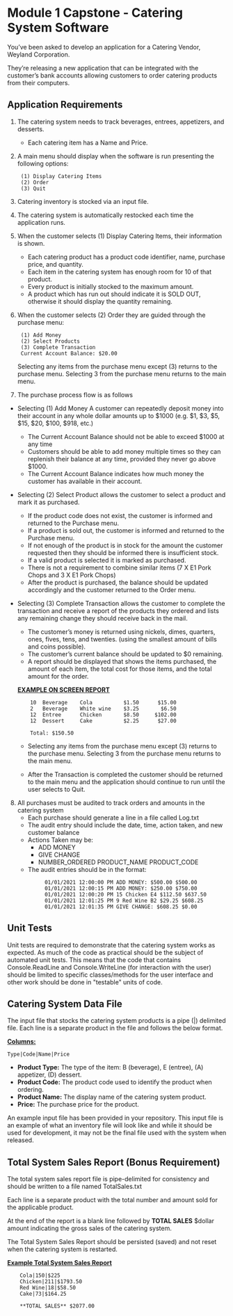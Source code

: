 # Module 1 Capstone - Catering System Software

You’ve been asked to develop an application for a Catering Vendor, Weyland Corporation.  

They’re releasing a new application that can be integrated with the customer’s bank accounts allowing customers to order catering products from their computers.


## Application Requirements


1. The catering system needs to track beverages, entrees, appetizers, and desserts.

    - Each catering item has a Name and Price.

2. A main menu should display when the software is run presenting the following options:

        
        (1) Display Catering Items
        (2) Order
        (3) Quit
        
3. Catering inventory is stocked via an input file.
4. The catering system is automatically restocked each time the application runs.
5. When the customer selects ​(1) Display Catering Items, their information  is shown.
    - Each catering product has a product code identifier, name, purchase price, and quantity.
    - Each item in the catering system has enough room for 10 of that product.
    - Every product is initially stocked to the maximum amount.
    - A product which has run out should indicate it is SOLD OUT, otherwise it should display the quantity remaining.
6. When the customer selects (2) Order they are guided through the purchase menu:

        
        (1) Add Money
        (2) Select Products
        (3) Complete Transaction
        Current Account Balance: $20.00

   Selecting any items from the purchase menu except (3) returns to the purchase menu. Selecting 3 from the purchase menu returns to the main menu.

7. The purchase process flow is as follows
  - Selecting (1) Add Money ​A customer can repeatedly deposit money into their account in any whole dollar amounts up to $1000 (e.g. $1, $3, $5, $15, $20, $100, $918, etc.)
    - The Current Account Balance should not be able to exceed $1000 at any time
    - Customers should be able to add money multiple times so they can replenish their balance at any time, provided they never go above $1000. 
    - The Current Account Balance indicates how much money the customer has available in their account.
  - Selecting ​(2) Select Product ​allows the customer to select a product and mark it as purchased.
      - If the product code does not exist, the customer is informed and returned to the Purchase menu.
    - If a product is sold out, the customer is informed and returned to the Purchase menu.
    - If not enough of the product is in stock for the amount the customer requested then they should be informed there is insufficient stock.  
    - If a valid product is selected it is marked as purchased.
    - There is not a requirement to combine similar items (7 X E1 Pork Chops and 3 X  E1 Pork Chops)
    - After the product is purchased, the balance should be updated accordingly and the customer returned to the Order menu.
  - Selecting ​(3) Complete Transaction​ allows the customer to complete the transaction and receive a report of the products they ordered and lists any remaining change they should receive back in the mail.
      - The customer’s money is returned using nickels, dimes, quarters, ones, fives, tens, and twenties. (using the smallest amount of bills and coins possible).
    - The customer’s current balance should be updated to $0 remaining.
    - A report should be displayed that shows the items purchased, the amount of each item, the total cost for those items, and the total amount for the order. 

    **<span style="text-decoration:underline;">EXAMPLE ON SCREEN REPORT</span>**



            10 	Beverage	Cola 		  $1.50 	 $15.00	 	
            2	Beverage	White wine	  $3.25		  $6.50	
            12	Entree	    Chicken	      $8.50		$102.00
            12	Dessert	    Cake		  $2.25		 $27.00

            Total: $150.50



    - Selecting any items from the purchase menu except (3) returns to the purchase menu. Selecting 3 from the purchase menu returns to the main menu.
    
     - After the Transaction is completed the customer should be returned to the main menu and the application should continue to run until the user selects to Quit.   


  8. All purchases must be audited to track orders and amounts in the catering system
      - Each purchase should generate a line in a file called ​Log.txt
      - The audit entry should include the date, time, action taken, and new customer balance 
      - Actions Taken may be:
        - ADD MONEY
        - GIVE CHANGE
        - NUMBER_ORDERED  PRODUCT_NAME  PRODUCT_CODE
      - The audit entries should be in the format:
```
        	01/01/2021 12:00:00 PM ADD MONEY: $500.00 $500.00
            01/01/2021 12:00:15 PM ADD MONEY: $250.00 $750.00
            01/01/2021 12:00:20 PM 15 Chicken E4 $112.50 $637.50
            01/01/2021 12:01:25 PM 9 Red Wine B2 $29.25 $608.25
            01/01/2021 12:01:35 PM GIVE CHANGE: $608.25 $0.00
```



## Unit Tests

Unit tests are required to demonstrate that the catering system works as expected. As much of the code as practical should be the subject of automated unit tests. This means that the code that contains Console.ReadLine and Console.WriteLine (for interaction with the user) should be limited to specific classes/methods for the user interface and other work should be done in "testable" units of code.

## Catering System Data File

The input file that stocks the catering system  products is a pipe (|) delimited file. Each line is a separate product in the file and follows the below format.  

**<span style="text-decoration:underline;">Columns:</span>**

```
Type|Code|Name|Price
```

*   **Product Type:** The type of the item:  B (beverage), E (entree), (A) appetizer, (D) dessert.
*   **Product Code:**  The product code used to identify the product when ordering.
*   **Product Name:** The display name of the catering system product.
*   **Price:** The purchase price for the product.

An example input file has been provided in your repository.  This input file is an example of what an inventory file will look like and while it should be used for development, it may not be the final file used with the system when released.  


## Total System Sales Report (Bonus Requirement)

The total system sales report file is pipe-delimited for consistency and should be written to a file named TotalSales.txt

Each line is a separate product with the total number and amount sold for the applicable product. 

At the end of the report is a blank line followed by **TOTAL SALES** $dollar amount indicating the gross sales of the catering system.

The Total System Sales Report should be persisted (saved) and not reset when the catering system is restarted.  

**<span style="text-decoration:underline;">Example Total System Sales Report</span>**


```
    Cola|150|$225
    Chicken|211|$1793.50
    Red Wine|18|$58.50
    Cake|73|$164.25

    **TOTAL SALES** $2077.00
```
